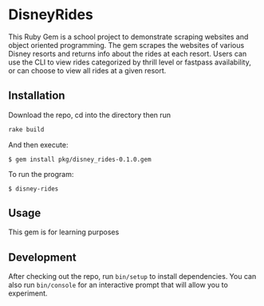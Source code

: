 # DisneyRides

This Ruby Gem is a school project to demonstrate scraping websites and object oriented programming. The gem scrapes the websites of various Disney resorts and returns info about the rides at each resort. Users can use the CLI to view rides categorized by thrill level or fastpass availability, or can choose to view all rides at a given resort.

## Installation

Download the repo, cd into the directory then run

```ruby
rake build
```

And then execute:

    $ gem install pkg/disney_rides-0.1.0.gem

To run the program:

    $ disney-rides

## Usage

This gem is for learning purposes

## Development

After checking out the repo, run `bin/setup` to install dependencies. You can also run `bin/console` for an interactive prompt that will allow you to experiment.
